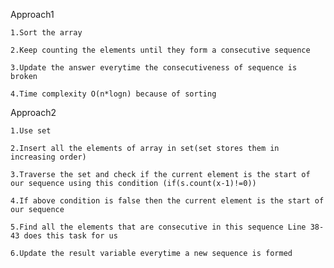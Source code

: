 Approach1

    1.Sort the array 

    2.Keep counting the elements until they form a consecutive sequence 

    3.Update the answer everytime the consecutiveness of sequence is broken

    4.Time complexity O(n*logn) because of sorting


Approach2

    1.Use set

    2.Insert all the elements of array in set(set stores them in increasing order)

    3.Traverse the set and check if the current element is the start of our sequence using this condition (if(s.count(x-1)!=0))

    4.If above condition is false then the current element is the start of our sequence

    5.Find all the elements that are consecutive in this sequence Line 38-43 does this task for us

    6.Update the result variable everytime a new sequence is formed